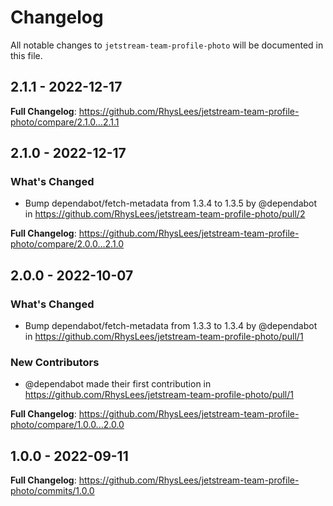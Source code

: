 # Changelog

All notable changes to `jetstream-team-profile-photo` will be documented in this file.

## 2.1.1 - 2022-12-17

**Full Changelog**: https://github.com/RhysLees/jetstream-team-profile-photo/compare/2.1.0...2.1.1

## 2.1.0 - 2022-12-17

### What's Changed

- Bump dependabot/fetch-metadata from 1.3.4 to 1.3.5 by @dependabot in https://github.com/RhysLees/jetstream-team-profile-photo/pull/2

**Full Changelog**: https://github.com/RhysLees/jetstream-team-profile-photo/compare/2.0.0...2.1.0

## 2.0.0 - 2022-10-07

### What's Changed

- Bump dependabot/fetch-metadata from 1.3.3 to 1.3.4 by @dependabot in https://github.com/RhysLees/jetstream-team-profile-photo/pull/1

### New Contributors

- @dependabot made their first contribution in https://github.com/RhysLees/jetstream-team-profile-photo/pull/1

**Full Changelog**: https://github.com/RhysLees/jetstream-team-profile-photo/compare/1.0.0...2.0.0

## 1.0.0 - 2022-09-11

**Full Changelog**: https://github.com/RhysLees/jetstream-team-profile-photo/commits/1.0.0
